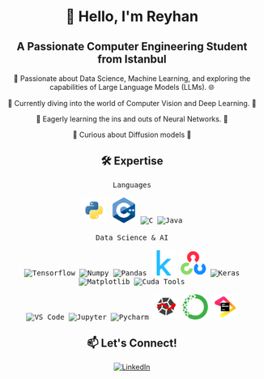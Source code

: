 <h1 align="center">👋 Hello, I'm Reyhan</h1>
<h2 align="center">A Passionate Computer Engineering Student from Istanbul</h2>

<div align="center">
  <p>🚀 Passionate about Data Science, Machine Learning, and exploring the capabilities of Large Language Models (LLMs). 🌐</p>
  <p>🔭 Currently diving into the world of Computer Vision and Deep Learning. 📸</p>
  <p>🌱 Eagerly learning the ins and outs of Neural Networks. 🧠</p>
  <p>🚩 Curious about Diffusion models 🌟</p>
</div>

<h2 align="center">🛠️ Expertise</h2>

<div align="center">
  <kbd>
    <kbd>Languages</kbd>
    <br>
    <br>
    <img width="50px" alt="Python" title="Python" src="https://raw.githubusercontent.com/github/explore/80688e429a7d4ef2fca1e82350fe8e3517d3494d/topics/python/python.png" /> 
    <img width="50px" alt="C++" title="C++" src="https://raw.githubusercontent.com/devicons/devicon/1119b9f84c0290e0f0b38982099a2bd027a48bf1/icons/cplusplus/cplusplus-original.svg" /> 
    <img width="50px" alt="C" title="C" src="https://cdn.jsdelivr.net/gh/devicons/devicon/icons/c/c-plain.svg" /> 
    <img width="50px" alt="Java" title="Java" src="https://img.icons8.com/color/48/000000/java-coffee-cup-logo.png" /> 

  </kbd>
  <kbd>
  <br>
  <br>
  <kbd>
    <kbd>Data Science & AI</kbd>
    <br>
    <br>
    <img width="50px" title="Tensorflow" src="https://raw.githubusercontent.com/valohai/ml-logos/5127528b5baadb77a6ea4b999a47b4e86bf0f98b/tensorflow-tf.svg" />
    <img width="50px" title="Numpy" src="https://cdn.jsdelivr.net/gh/devicons/devicon/icons/numpy/numpy-original.svg" />
    <img width="50px" title="Pandas" src="https://cdn.jsdelivr.net/gh/devicons/devicon/icons/pandas/pandas-original.svg" />
    <img width="50px" title="Kaggle" src="https://raw.githubusercontent.com/devicons/devicon/1119b9f84c0290e0f0b38982099a2bd027a48bf1/icons/kaggle/kaggle-original.svg" />
    <img width="50px" title="OpenCV" src="https://raw.githubusercontent.com/devicons/devicon/1119b9f84c0290e0f0b38982099a2bd027a48bf1/icons/opencv/opencv-original.svg" />
    <img width="50px" title="Keras" src="https://raw.githubusercontent.com/valohai/ml-logos/5127528b5baadb77a6ea4b999a47b4e86bf0f98b/keras.svg" />
    <img width="50px" title="Matplotlib" src="https://raw.githubusercontent.com/valohai/ml-logos/d8dfb916e50a93a41f3b1ed2ca7bd3dbc77030a2/matplotlib.svg" />
    <img width="50px" title="Cuda" src="https://raw.githubusercontent.com/valohai/ml-logos/d8dfb916e50a93a41f3b1ed2ca7bd3dbc77030a2/cuda.svg" />
    
  </kbd>
  <kbd>
    <kbd>Tools</kbd>
    <br>
    <br>
    <img width="50px" title="VS Code" src="https://cdn.jsdelivr.net/gh/devicons/devicon/icons/vscode/vscode-original.svg" />
    <img width="50px" title="Jupyter" src="https://cdn.jsdelivr.net/gh/devicons/devicon/icons/jupyter/jupyter-original.svg" />
    <img width="50px" title="Pycharm" src="https://cdn.jsdelivr.net/gh/devicons/devicon/icons/pycharm/pycharm-original.svg" />
    <img width="50px" title="Spyder" src="https://raw.githubusercontent.com/spyder-ide/spyder/bd43f60f877b06be586008e01c22f04f6ba44320/img_src/spyder.svg" />
    <img width="50px" title="Anaconda" src="https://raw.githubusercontent.com/devicons/devicon/1119b9f84c0290e0f0b38982099a2bd027a48bf1/icons/anaconda/anaconda-original.svg" />
    <img width="50px" title="Jetbrains" src="https://raw.githubusercontent.com/devicons/devicon/1119b9f84c0290e0f0b38982099a2bd027a48bf1/icons/jetbrains/jetbrains-original.svg" />
  </kbd>
</div>

<h2 align="center">📫 Let's Connect!</h2>

<div align="center">
  <a href="https://www.linkedin.com/in/reyhan-bayraktar-581400206/" target="_blank">
    <img src="https://img.shields.io/badge/linkedin-%231E77B5.svg?&style=for-the-badge&logo=linkedin&logoColor=white" alt="LinkedIn" style="margin-bottom: 5px;" />
  </a>
</div>
